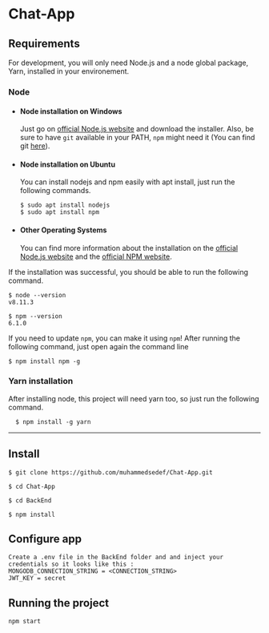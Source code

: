 # Chat-App

## Requirements

For development, you will only need Node.js and a node global package, Yarn, installed in your environement.

### Node
- #### Node installation on Windows

  Just go on [official Node.js website](https://nodejs.org/) and download the installer.
Also, be sure to have `git` available in your PATH, `npm` might need it (You can find git [here](https://git-scm.com/)).

- #### Node installation on Ubuntu

  You can install nodejs and npm easily with apt install, just run the following commands.

      $ sudo apt install nodejs
      $ sudo apt install npm

- #### Other Operating Systems
  You can find more information about the installation on the [official Node.js website](https://nodejs.org/) and the [official NPM website](https://npmjs.org/).

If the installation was successful, you should be able to run the following command.

    $ node --version
    v8.11.3

    $ npm --version
    6.1.0

If you need to update `npm`, you can make it using `npm`! After running the following command, just open again the command line 

    $ npm install npm -g

###
### Yarn installation
  After installing node, this project will need yarn too, so just run the following command.

      $ npm install -g yarn

---

## Install
    $ git clone https://github.com/muhammedsedef/Chat-App.git

    $ cd Chat-App

    $ cd BackEnd

    $ npm install

## Configure app

    Create a .env file in the BackEnd folder and and inject your credentials so it looks like this : 
    MONGODB_CONNECTION_STRING = <CONNECTION_STRING>
    JWT_KEY = secret

## Running the project

    npm start
